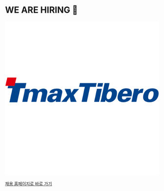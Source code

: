 # WE ARE HIRING 🙌

<p align="center">
<img
    src="/profile/ci_tmaxtibero.png"
    alt="TmaxTibero"
    style="display: inline-block; margin: 0 auto; width: 640px"
/>
    
[채용 홈페이지로 바로 가기](https://tmaxcareers.ninehire.site/)
